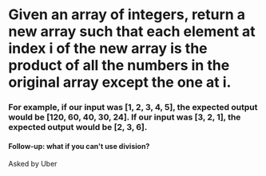 # Given an array of integers, return a new array such that each element at index i of the new array is the product of all the numbers in the original array except the one at i.

### For example, if our input was [1, 2, 3, 4, 5], the expected output would be [120, 60, 40, 30, 24]. If our input was [3, 2, 1], the expected output would be [2, 3, 6].

#### Follow-up: what if you can't use division?

Asked by Uber
